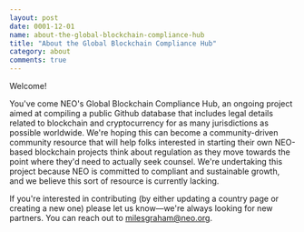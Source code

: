 ```yaml
---
layout: post
date: 0001-12-01
name: about-the-global-blockchain-compliance-hub
title: "About the Global Blockchain Compliance Hub"
category: about
comments: true
---
```


Welcome! 

You've come NEO's Global Blockchain Compliance Hub, an ongoing project aimed at compiling a public Github database that includes legal details related to blockchain and cryptocurrency for as many jurisdictions as possible worldwide. We're hoping this can become a community-driven community resource that will help folks interested in starting their own NEO-based blockchain projects think about regulation as they move towards the point where they'd need to actually seek counsel. We're undertaking this project because NEO is committed to compliant and sustainable growth, and we believe this sort of resource is currently lacking. 

If you're interested in contributing (by either updating a country page or creating a new one) please let us know—we're always looking for new partners. You can reach out to [milesgraham@neo.org](milesgraham@neo.org).


